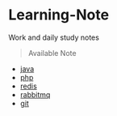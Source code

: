 # Learning-Note
Work and daily study notes

> Available Note</br>

- [java](https://github.com/zyfsuzy/Learning-Note/blob/master/Java/READNE.md)</br> 
- [php]()</br>
- [redis](https://github.com/zyfsuzy/Learning-Note/tree/master/Redis)</br> 
- [rabbitmq]()</br> 
- [git]()</br>


